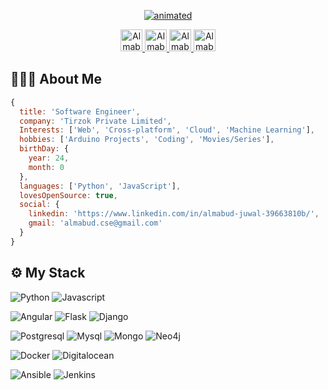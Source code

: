 <p align="center" height="100" width="100">
  <a href="https://github.com/almabud" target="_blank">
    <img src="https://i.imgur.com/Og8OR7A.giff" alt="animated" />
  </a>
</p>
<p align="center">
  <a href="mailto:almabud.cse@gmail.com" target="_blank">
  <img alt="Almabud's Gmail" width="35px" src="https://cdn.jsdelivr.net/npm/simple-icons@v3/icons/gmail.svg" />
  </a>
  <a href="https://www.linkedin.com/in/almabud-juwal-39663810b" target="_blank">
    <img alt="Almabud's Linkdein" width="35px" src="https://cdn.jsdelivr.net/npm/simple-icons@v3/icons/linkedin.svg" />
  </a>
  <a href="https://stackoverflow.com/users/7534671/almabud" target="_blank">
    <img alt="Almabud's StackOverflow" width="35px" src="https://cdn.jsdelivr.net/npm/simple-icons@3.1.0/icons/stackoverflow.svg" />
  </a>
  <a href="https://github.com/almabud" target="_blank">
    <img alt="Almabud's Github" width="35x" src="https://cdn.jsdelivr.net/npm/simple-icons@v3/icons/github.svg" />
  </a>
</p>
<!--<p align="center" height="100" width="100">
  <a href="https://gpvc.arturio.dev/almabud" align="center">![Profile views](https://gpvc.arturio.dev/almabud)</a>
</p>-->

## 👨🏻‍💻 About Me

```js
{
  title: 'Software Engineer',
  company: 'Tirzok Private Limited',
  Interests: ['Web', 'Cross-platform', 'Cloud', 'Machine Learning'],
  hobbies: ['Arduino Projects', 'Coding', 'Movies/Series'],
  birthDay: {
    year: 24,
    month: 0
  },
  languages: ['Python', 'JavaScript'],
  lovesOpenSource: true,
  social: {
    linkedin: 'https://www.linkedin.com/in/almabud-juwal-39663810b/',
    gmail: 'almabud.cse@gmail.com'
  }
}
```

## ⚙️ My Stack

![Python](https://img.shields.io/badge/code-python-f6c819?style=for-the-badge&logo=python&logoColor=white&labelColor=21223e)
![Javascript](https://img.shields.io/badge/code-javascript-f6c819?style=for-the-badge&logo=javascript&logoColor=white&labelColor=21223e)

![Angular](https://img.shields.io/badge/code-angular-f6c819?style=for-the-badge&logo=angular&logoColor=white&labelColor=21223e)
![Flask](https://img.shields.io/badge/framework-flask-f6c819?style=for-the-badge&logo=flask&logoColor=white&labelColor=21223e)
![Django](https://img.shields.io/badge/framework-django-f6c819?style=for-the-badge&logo=django&logoColor=white&labelColor=21223e)

![Postgresql](https://img.shields.io/badge/database-postgresql-f6c819?style=for-the-badge&logo=postgresql&logoColor=white&labelColor=21223e)
![Mysql](https://img.shields.io/badge/database-mysql-f6c819?style=for-the-badge&logo=mysql&logoColor=white&labelColor=21223e)
![Mongo](https://img.shields.io/badge/database-mongodb-f6c819?style=for-the-badge&logo=mongodb&logoColor=white&labelColor=21223e)
![Neo4j](https://img.shields.io/badge/database-neo4j-f6c819?style=for-the-badge&logo=neo4j&logoColor=white&labelColor=21223e)

![Docker](https://img.shields.io/badge/tools-docker-f6c819?style=for-the-badge&logo=docker&logoColor=white&labelColor=21223e)
![Digitalocean](https://img.shields.io/badge/cloud-digitalocean-f6c819?style=for-the-badge&logo=digitalocean&logoColor=white&labelColor=21223e)

![Ansible](https://img.shields.io/badge/automation-ansible-f6c819?style=for-the-badge&logo=ansible&logoColor=white&labelColor=21223e)
![Jenkins](https://img.shields.io/badge/ci/cd-jenkins-f6c819?style=for-the-badge&logo=jenkins&logoColor=white&labelColor=21223e)
